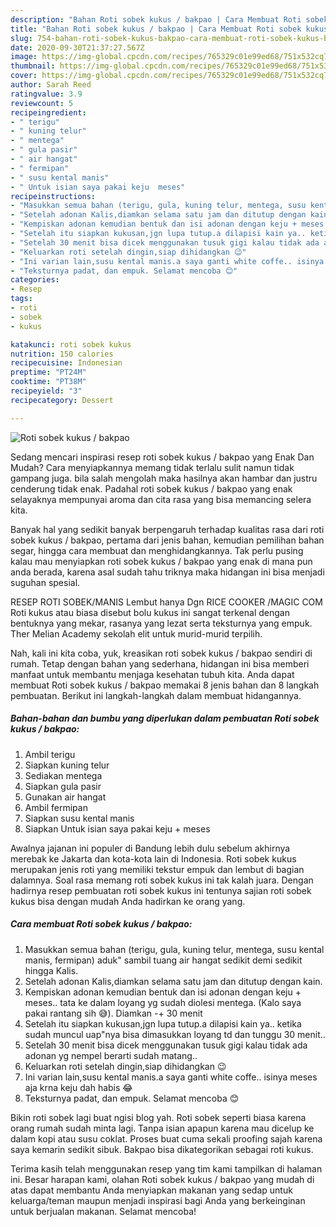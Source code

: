 ```yaml
---
description: "Bahan Roti sobek kukus / bakpao | Cara Membuat Roti sobek kukus / bakpao Yang Mudah Dan Praktis"
title: "Bahan Roti sobek kukus / bakpao | Cara Membuat Roti sobek kukus / bakpao Yang Mudah Dan Praktis"
slug: 754-bahan-roti-sobek-kukus-bakpao-cara-membuat-roti-sobek-kukus-bakpao-yang-mudah-dan-praktis
date: 2020-09-30T21:37:27.567Z
image: https://img-global.cpcdn.com/recipes/765329c01e99ed68/751x532cq70/roti-sobek-kukus-bakpao-foto-resep-utama.jpg
thumbnail: https://img-global.cpcdn.com/recipes/765329c01e99ed68/751x532cq70/roti-sobek-kukus-bakpao-foto-resep-utama.jpg
cover: https://img-global.cpcdn.com/recipes/765329c01e99ed68/751x532cq70/roti-sobek-kukus-bakpao-foto-resep-utama.jpg
author: Sarah Reed
ratingvalue: 3.9
reviewcount: 5
recipeingredient:
- " terigu"
- " kuning telur"
- " mentega"
- " gula pasir"
- " air hangat"
- " fermipan"
- " susu kental manis"
- " Untuk isian saya pakai keju  meses"
recipeinstructions:
- "Masukkan semua bahan (terigu, gula, kuning telur, mentega, susu kental manis, fermipan) aduk&#34; sambil tuang air hangat sedikit demi sedikit hingga Kalis."
- "Setelah adonan Kalis,diamkan selama satu jam dan ditutup dengan kain."
- "Kempiskan adonan kemudian bentuk dan isi adonan dengan keju + meses.. tata ke dalam loyang yg sudah diolesi mentega. (Kalo saya pakai rantang sih 😅). Diamkan -+ 30 menit"
- "Setelah itu siapkan kukusan,jgn lupa tutup.a dilapisi kain ya.. ketika sudah muncul uap&#34;nya bisa dimasukkan loyang td dan tunggu 30 menit.."
- "Setelah 30 menit bisa dicek menggunakan tusuk gigi kalau tidak ada adonan yg nempel berarti sudah matang.."
- "Keluarkan roti setelah dingin,siap dihidangkan 😉"
- "Ini varian lain,susu kental manis.a saya ganti white coffe.. isinya meses aja krna keju dah habis 😂"
- "Teksturnya padat, dan empuk. Selamat mencoba 😊"
categories:
- Resep
tags:
- roti
- sobek
- kukus

katakunci: roti sobek kukus 
nutrition: 150 calories
recipecuisine: Indonesian
preptime: "PT24M"
cooktime: "PT38M"
recipeyield: "3"
recipecategory: Dessert

---
```



![Roti sobek kukus / bakpao](https://img-global.cpcdn.com/recipes/765329c01e99ed68/751x532cq70/roti-sobek-kukus-bakpao-foto-resep-utama.jpg)

Sedang mencari inspirasi resep roti sobek kukus / bakpao yang Enak Dan Mudah? Cara menyiapkannya memang tidak terlalu sulit namun tidak gampang juga. bila salah mengolah maka hasilnya akan hambar dan justru cenderung tidak enak. Padahal roti sobek kukus / bakpao yang enak selayaknya mempunyai aroma dan cita rasa yang bisa memancing selera kita.

Banyak hal yang sedikit banyak berpengaruh terhadap kualitas rasa dari roti sobek kukus / bakpao, pertama dari jenis bahan, kemudian pemilihan bahan segar, hingga cara membuat dan menghidangkannya. Tak perlu pusing kalau mau menyiapkan roti sobek kukus / bakpao yang enak di mana pun anda berada, karena asal sudah tahu triknya maka hidangan ini bisa menjadi suguhan spesial.

RESEP ROTI SOBEK/MANIS Lembut hanya Dgn RICE COOKER /MAGIC COM Roti kukus atau biasa disebut bolu kukus ini sangat terkenal dengan bentuknya yang mekar, rasanya yang lezat serta teksturnya yang empuk. Ther Melian Academy sekolah elit untuk murid-murid terpilih.


Nah, kali ini kita coba, yuk, kreasikan roti sobek kukus / bakpao sendiri di rumah. Tetap dengan bahan yang sederhana, hidangan ini bisa memberi manfaat untuk membantu menjaga kesehatan tubuh kita. Anda dapat membuat Roti sobek kukus / bakpao memakai 8 jenis bahan dan 8 langkah pembuatan. Berikut ini langkah-langkah dalam membuat hidangannya.

<!--inarticleads1-->

##### Bahan-bahan dan bumbu yang diperlukan dalam pembuatan Roti sobek kukus / bakpao:

1. Ambil  terigu
1. Siapkan  kuning telur
1. Sediakan  mentega
1. Siapkan  gula pasir
1. Gunakan  air hangat
1. Ambil  fermipan
1. Siapkan  susu kental manis
1. Siapkan  Untuk isian saya pakai keju + meses


Awalnya jajanan ini populer di Bandung lebih dulu sebelum akhirnya merebak ke Jakarta dan kota-kota lain di Indonesia. Roti sobek kukus merupakan jenis roti yang memiliki tekstur empuk dan lembut di bagian dalamnya. Soal rasa memang roti sobek kukus ini tak kalah juara. Dengan hadirnya resep pembuatan roti sobek kukus ini tentunya sajian roti sobek kukus bisa dengan mudah Anda hadirkan ke orang yang. 

<!--inarticleads2-->

##### Cara membuat Roti sobek kukus / bakpao:

1. Masukkan semua bahan (terigu, gula, kuning telur, mentega, susu kental manis, fermipan) aduk&#34; sambil tuang air hangat sedikit demi sedikit hingga Kalis.
1. Setelah adonan Kalis,diamkan selama satu jam dan ditutup dengan kain.
1. Kempiskan adonan kemudian bentuk dan isi adonan dengan keju + meses.. tata ke dalam loyang yg sudah diolesi mentega. (Kalo saya pakai rantang sih 😅). Diamkan -+ 30 menit
1. Setelah itu siapkan kukusan,jgn lupa tutup.a dilapisi kain ya.. ketika sudah muncul uap&#34;nya bisa dimasukkan loyang td dan tunggu 30 menit..
1. Setelah 30 menit bisa dicek menggunakan tusuk gigi kalau tidak ada adonan yg nempel berarti sudah matang..
1. Keluarkan roti setelah dingin,siap dihidangkan 😉
1. Ini varian lain,susu kental manis.a saya ganti white coffe.. isinya meses aja krna keju dah habis 😂
1. Teksturnya padat, dan empuk. Selamat mencoba 😊


Bikin roti sobek lagi buat ngisi blog yah. Roti sobek seperti biasa karena orang rumah sudah minta lagi. Tanpa isian apapun karena mau dicelup ke dalam kopi atau susu coklat. Proses buat cuma sekali proofing sajah karena saya kemarin sedikit sibuk. Bakpao bisa dikategorikan sebagai roti kukus. 

Terima kasih telah menggunakan resep yang tim kami tampilkan di halaman ini. Besar harapan kami, olahan Roti sobek kukus / bakpao yang mudah di atas dapat membantu Anda menyiapkan makanan yang sedap untuk keluarga/teman maupun menjadi inspirasi bagi Anda yang berkeinginan untuk berjualan makanan. Selamat mencoba!
